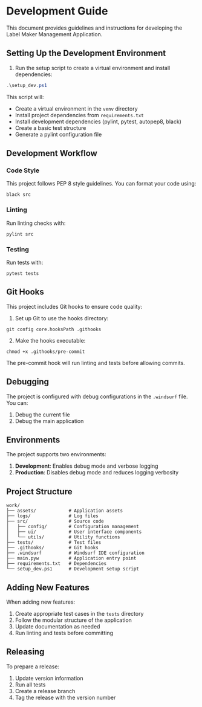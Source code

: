 # Development Guide

This document provides guidelines and instructions for developing the Label Maker Management Application.

## Setting Up the Development Environment

1. Run the setup script to create a virtual environment and install dependencies:

```powershell
.\setup_dev.ps1
```

This script will:
- Create a virtual environment in the `venv` directory
- Install project dependencies from `requirements.txt`
- Install development dependencies (pylint, pytest, autopep8, black)
- Create a basic test structure
- Generate a pylint configuration file

## Development Workflow

### Code Style

This project follows PEP 8 style guidelines. You can format your code using:

```
black src
```

### Linting

Run linting checks with:

```
pylint src
```

### Testing

Run tests with:

```
pytest tests
```

## Git Hooks

This project includes Git hooks to ensure code quality:

1. Set up Git to use the hooks directory:

```
git config core.hooksPath .githooks
```

2. Make the hooks executable:

```
chmod +x .githooks/pre-commit
```

The pre-commit hook will run linting and tests before allowing commits.

## Debugging

The project is configured with debug configurations in the `.windsurf` file. You can:

1. Debug the current file
2. Debug the main application

## Environments

The project supports two environments:

1. **Development**: Enables debug mode and verbose logging
2. **Production**: Disables debug mode and reduces logging verbosity

## Project Structure

```
work/
├── assets/            # Application assets
├── logs/              # Log files
├── src/               # Source code
│   ├── config/        # Configuration management
│   ├── ui/            # User interface components
│   └── utils/         # Utility functions
├── tests/             # Test files
├── .githooks/         # Git hooks
├── .windsurf          # Windsurf IDE configuration
├── main.pyw           # Application entry point
├── requirements.txt   # Dependencies
└── setup_dev.ps1      # Development setup script
```

## Adding New Features

When adding new features:

1. Create appropriate test cases in the `tests` directory
2. Follow the modular structure of the application
3. Update documentation as needed
4. Run linting and tests before committing

## Releasing

To prepare a release:

1. Update version information
2. Run all tests
3. Create a release branch
4. Tag the release with the version number
